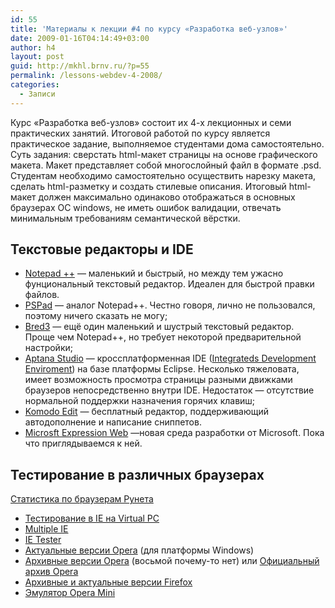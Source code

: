 ```yaml
---
id: 55
title: 'Материалы к лекции #4 по курсу «Разработка веб-узлов»'
date: 2009-01-16T04:14:49+03:00
author: h4
layout: post
guid: http://mkhl.brnv.ru/?p=55
permalink: /lessons-webdev-4-2008/
categories:
  - Записи
---
```

Курс «Разработка веб-узлов» состоит их 4-х лекционных и семи практических занятий. Итоговой работой по курсу является практическое задание, выполняемое студентами дома самостоятельно. Суть задания: сверстать html-макет страницы на основе графического макета. Макет представляет собой многослойный файл в формате .psd. Студентам необходимо самостоятельно осуществить нарезку макета, сделать html-разметку и создать стилевые описания. Итоговый html-макет должен максимально одинаково отображаться в основных браузерах ОС windows, не иметь ошибок валидации, отвечать минимальным требованиям семантической вёрстки.

## Текстовые редакторы и IDE

  * [Notepad ++](http://notepad-plus.sourceforge.net/ru/site.htm) — маленький и быстрый, но между тем ужасно фунциональный текстовый редактор. Идеален для быстрой правки файлов.
  * [PSPad](http://www.pspad.com/ru/) — аналог Notepad++. Честно говоря, лично не пользовался, поэтому ничего сказать не могу;
  * [Bred3](http://www.astonshell.ru/freeware/bred3/) — ещё один маленький и шустрый текстовый редактор. Проще чем Notepad++, но требует некоторой предварительной настройки;
  * [Aptana Studio](http://www.aptana.com/) — кроссплатформенная IDE ([Integrateds Development Enviroment](http://ru.wikipedia.org/wiki/%D0%A1%D1%80%D0%B5%D0%B4%D0%B0_%D1%80%D0%B0%D0%B7%D1%80%D0%B0%D0%B1%D0%BE%D1%82%D0%BA%D0%B8_%D0%BF%D1%80%D0%BE%D0%B3%D1%80%D0%B0%D0%BC%D0%BC%D0%BD%D0%BE%D0%B3%D0%BE_%D0%BE%D0%B1%D0%B5%D1%81%D0%BF%D0%B5%D1%87%D0%B5%D0%BD%D0%B8%D1%8F)) на базе платформы Eclipse. Несколько тяжеловата, имеет возможность просмотра страницы разными движками браузеров непосредственно внутри IDE. Недостаток — отсутствие нормальной поддержки назначения горячих клавиш;
  * [Komodo Edit](http://www.activestate.com/komodo_edit/) — бесплатный редактор, поддерживающий автодополнение и написание сниппетов.
  * [Microsft Expression Web](http://www.microsoft.com/expression/products/overview.aspx?key=web) —новая среда разработки от Microsoft. Пока что приглядываемся к ней.

## Тестирование в различных браузерах

[Статистика по браузерам Рунета](http://www.liveinternet.ru/stat/ru/browsers.html?period=month&id=55&id=54&id=18&id=35&id=20&id=34&show=%D0%BF%D0%B5%D1%80%D0%B5%D1%81%D1%82%D1%80%D0%BE%D0%B8%D1%82%D1%8C+%D0%B3%D1%80%D0%B0%D1%84%D0%B8%D0%BA&per_page=10&report=browsers.html%3Fperiod%3Dmonth)

  * [Тестирование в IE на Virtual PC](http://duncan.habrahabr.ru/blog/44605/)
  * [Multiple IE](http://tredosoft.com/Multiple_IE)
  * [IE Tester](http://www.my-debugbar.com/wiki/IETester/HomePage)
  * [Актуальные версии Opera](ftp://ftp.opera.com/pub/opera/win/) (для платформы Windows)
  * [Архивные версии Opera](http://browsers.evolt.org/?opera/win) (восьмой почему-то нет) или [Официальный архив Opera](http://arc.opera.com/pub/opera/)
  * [Архивные и актуальные версии Firefox](http://releases.mozilla.org/pub/mozilla.org/firefox/releases/)
  * [Эмулятор Opera Mini](http://www.myopera.net/opera_mini_pc.html)